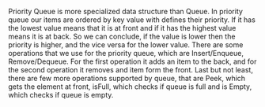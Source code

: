 Priority Queue is more specialized data structure than Queue. In priority queue our items are ordered by key value with defines their priority. If it has the lowest value means that it is at front and if it has the highest value means it is at back. So we can conclude, if the value is lower then the priority is higher, and the vice versa for the lower value. There are some operations that we use for the priority queue, which are Insert/Enqueue, Remove/Dequeue. For the first operation it adds an item to the back, and for the second operation it removes and item form the front. Last but not least, there are few more operations supported by queue, that are Peek, which gets the element at front, isFull, which checks if queue is full and is Empty, which checks if queue is empty.

